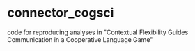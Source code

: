 # connector_cogsci
code for reproducing analyses in "Contextual Flexibility Guides Communication in a Cooperative Language Game"
